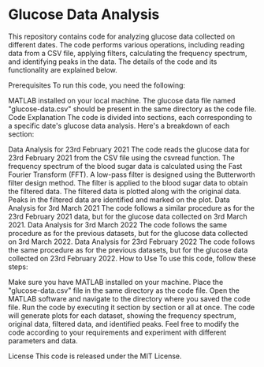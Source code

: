 # Glucose Data Analysis

This repository contains code for analyzing glucose data collected on different dates. The code performs various operations, including reading data from a CSV file, applying filters, calculating the frequency spectrum, and identifying peaks in the data. The details of the code and its functionality are explained below.

Prerequisites
To run this code, you need the following:

MATLAB installed on your local machine.
The glucose data file named "glucose-data.csv" should be present in the same directory as the code file.
Code Explanation
The code is divided into sections, each corresponding to a specific date's glucose data analysis. Here's a breakdown of each section:

Data Analysis for 23rd February 2021
The code reads the glucose data for 23rd February 2021 from the CSV file using the csvread function.
The frequency spectrum of the blood sugar data is calculated using the Fast Fourier Transform (FFT).
A low-pass filter is designed using the Butterworth filter design method.
The filter is applied to the blood sugar data to obtain the filtered data.
The filtered data is plotted along with the original data.
Peaks in the filtered data are identified and marked on the plot.
Data Analysis for 3rd March 2021
The code follows a similar procedure as for the 23rd February 2021 data, but for the glucose data collected on 3rd March 2021.
Data Analysis for 3rd March 2022
The code follows the same procedure as for the previous datasets, but for the glucose data collected on 3rd March 2022.
Data Analysis for 23rd February 2022
The code follows the same procedure as for the previous datasets, but for the glucose data collected on 23rd February 2022.
How to Use
To use this code, follow these steps:

Make sure you have MATLAB installed on your machine.
Place the "glucose-data.csv" file in the same directory as the code file.
Open the MATLAB software and navigate to the directory where you saved the code file.
Run the code by executing it section by section or all at once.
The code will generate plots for each dataset, showing the frequency spectrum, original data, filtered data, and identified peaks.
Feel free to modify the code according to your requirements and experiment with different parameters and data.

License
This code is released under the MIT License.
